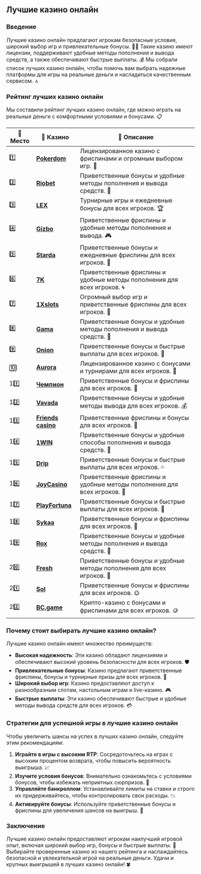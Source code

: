 ## Лучшие казино онлайн

### Введение
Лучшие казино онлайн предлагают игрокам безопасные условия, широкий выбор игр и привлекательные бонусы. 🎰💎 Такие казино имеют лицензии, поддерживают удобные методы пополнения и вывода средств, а также обеспечивают быстрые выплаты. 💰 Мы собрали список лучших казино онлайн, чтобы помочь вам выбрать надежные платформы для игры на реальные деньги и насладиться качественным сервисом. 🔝

### Рейтинг лучших казино онлайн
Мы составили рейтинг лучших казино онлайн, где можно играть на реальные деньги с комфортными условиями и бонусами. 📋

| 🥇 **Место** | 🎰 **Казино** | 💬 **Описание** |
|-------------|-------------|----------------|
| 1️⃣ | [**Pokerdom**](https://brandplay.link/4k77v2yx) | Лицензированное казино с фриспинами и огромным выбором игр. 🎁 |
| 2️⃣ | [**Riobet**](https://brandplay.link/7xBLTPyj) | Приветственные бонусы и удобные методы пополнения и вывода средств. 🤑 |
| 3️⃣ | [**LEX**](https://brandplay.link/zW4hdDFV) | Турнирные игры и ежедневные бонусы для всех игроков. 🏆 |
| 4️⃣ | [**Gizbo**](https://brandplay.link/bprXw4YV) | Приветственные фриспины и удобные методы пополнения и вывода. 🎮 |
| 5️⃣ | [**Starda**](https://brandplay.link/fB7xwRFL) | Приветственные бонусы и ежедневные фриспины для всех игроков. 🌟 |
| 6️⃣ | [**7K**](https://brandplay.link/BvQyFShp) | Приветственные фриспины и удобные методы пополнения для всех игроков. 🌀 |
| 7️⃣ | [**1Xslots**](https://brandplay.link/hSB1khtr) | Огромный выбор игр и приветственные фриспины для всех игроков. 🎰 |
| 8️⃣ | [**Gama**](https://brandplay.link/j6NMKsDz) | Приветственные бонусы и удобные методы пополнения и вывода средств. 🧩 |
| 9️⃣ | [**Onion**](https://brandplay.link/zBGRVpQ9) | Приветственные бонусы и быстрые выплаты для всех игроков. 💎 |
| 🔟 | [**Aurora**](https://10trafic-stat2.com/click/668546556bcc6313411604bd/6766/13032/subaccount) | Лицензированное казино с бонусами и турнирами для всех игроков. 🚀 |
| 11️⃣ | [**Чемпион**](https://temon-gter.cfd/go/lRq?p80412p304504pcc44t17455) | Приветственные бонусы и фриспины для всех игроков. 🥇 |
| 12️⃣ | [**Vavada**](https://vavadapartner.pro/?promo=ea5c9275-6854-4505-94fc-95ab18221945-linkb2) | Приветственные бонусы и удобные методы вывода для всех игроков. 💰 |
| 13️⃣ | [**Friends casino**](https://gofriends.vc/linkb2) | Приветственные фриспины и бонусы для всех игроков. 👯 |
| 14️⃣ | [**1WIN**](https://brandplay.link/smXVpBbG) | Приветственные бонусы и удобные способы пополнения и вывода средств. 🎲 |
| 15️⃣ | [**Drip**](https://drp-ircp01.com/c07e6a3db) | Приветственные бонусы и быстрые выплаты для всех игроков. 💦 |
| 16️⃣ | [**JoyCasino**](https://rpc30.call2me.pro/?/ru/registration?apkpop=0&partner=p24970p3291217pc98f) | Приветственные фриспины и удобные методы пополнения для всех игроков. 🎉 |
| 17️⃣ | [**PlayFortuna**](https://fortunapromo.net/alt/playfortuna/registration?0dc4a9362a71feb7e3f165fb8e766f70) | Приветственные бонусы и быстрые выплаты для всех игроков. 💎 |
| 18️⃣ | [**Sykaa**](https://s-two-way.com/?source=linkb2&pid=30697) | Приветственные бонусы и фриспины для всех игроков. 🌈 |
| 19️⃣ | [**Rox**](https://rox-pvwfpjgcxe.com/cb1ee18a5) | Приветственные бонусы и удобные методы пополнения и вывода средств. 💸 |
| 20️⃣ | [**Fresh**](https://fresh-eumwkxwao.com/c3f7b485d) | Приветственные бонусы и удобные методы пополнения для всех игроков. 🥑 |
| 21️⃣ | [**Sol**](https://sol-mmtdzfbaco.com/cb2415bca) | Приветственные бонусы и фриспины для всех игроков. 🌞 |
| 22️⃣ | [**BC.game**](https://partnerbcgame.com/dcc53d441) | Крипто-казино с бонусами и фриспинами для всех игроков. 🪙 |

### Почему стоит выбирать лучшие казино онлайн?
Лучшие казино онлайн имеют множество преимуществ:

- **Высокая надежность**: Эти казино обладают лицензиями и обеспечивают высокий уровень безопасности для всех игроков. 🛡️
- **Привлекательные бонусы**: Казино предлагают приветственные фриспины, бонусы и турнирные призы для всех игроков. 🎁
- **Широкий выбор игр**: Казино предоставляют доступ к разнообразным слотам, настольным играм и live-казино. 🎮
- **Быстрые выплаты**: Эти казино обеспечивают быстрые и удобные методы вывода средств для всех игроков. 💳

### Стратегии для успешной игры в лучшие казино онлайн
Чтобы увеличить шансы на успех в лучших казино онлайн, следуйте этим рекомендациям:

1. **Играйте в игры с высоким RTP**: Сосредоточьтесь на играх с высоким процентом возврата, чтобы повысить вероятность выигрыша. 📈
2. **Изучите условия бонусов**: Внимательно ознакомьтесь с условиями бонусов, чтобы избежать неприятных сюрпризов. 📜
3. **Управляйте банкроллом**: Устанавливайте лимиты на ставки и строго их придерживайтесь, чтобы контролировать свои расходы. 📉
4. **Активируйте бонусы**: Используйте приветственные бонусы и фриспины для увеличения шансов на выигрыш. 💎

### Заключение
Лучшие казино онлайн предоставляют игрокам наилучший игровой опыт, включая широкий выбор игр, бонусы и быстрые выплаты. 💸 Выбирайте проверенные казино из нашего рейтинга и наслаждайтесь безопасной и увлекательной игрой на реальные деньги. Удачи и крупных выигрышей в лучших казино онлайн! 🍀
